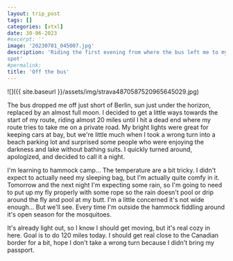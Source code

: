 ```yaml
---
layout: trip_post
tags: []
categories: [vtxl]
date: 30-06-2023
#excerpt: ''
image: '20230701_045007.jpg'
description: 'Riding the first evening from where the bus left me to my hammock
spot'
#permalink:
title: 'Off the bus'
---
```


![]({{ site.baseurl }}/assets/img/strava4870587520965645029.jpg)

The bus dropped me off just short of Berlin, sun just under the horizon,
replaced by an almost full moon. I decided to get a little ways towards the
start of my route, riding almost 20 miles until I hit a dead end where my route
tries to take me on a private road. My bright lights were great for keeping
cars at bay, but we're little much when I took a wrong turn into a beach
parking lot and surprised some people who were enjoying the darkness and lake
without bathing suits. I quickly turned around, apologized, and decided to call
it a night.

I'm learning to hammock camp... The temperature are a bit tricky. I didn't
expect to actually need my sleeping bag, but I'm actually quite comfy in it.
Tomorrow and the next night I'm expecting some rain, so I'm going to need to
put up my fly properly with some rope so the rain doesn't pool or drip around
the fly and pool at my butt. I'm a little concerned it's not wide enough... But
we'll see. Every time I'm outside the hammock fiddling around it's open season
for the mosquitoes.

It's already light out, so I know I should get moving, but it's real cozy in
here. Goal is to do 120 miles today. I should get real close to the Canadian
border for a bit, hope I don't take a wrong turn because I didn't bring my
passport.
